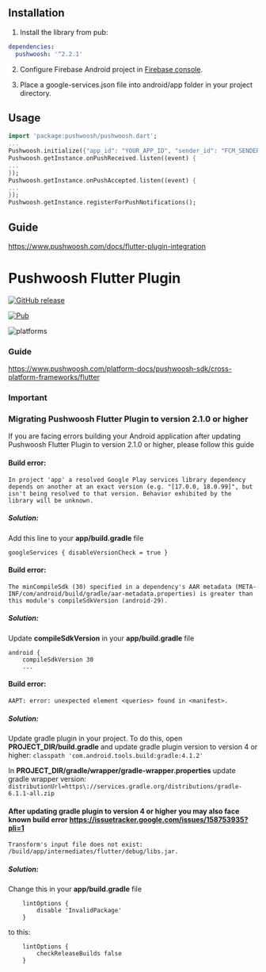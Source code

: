 ## Installation

1) Install the library from pub:

```yaml
dependencies:
  pushwoosh: '^2.2.1'
```

2) Configure Firebase Android project in [Firebase console](https://console.firebase.google.com).

3) Place a google-services.json file into android/app folder in your project directory.

## Usage

```dart
import 'package:pushwoosh/pushwoosh.dart';
...
Pushwoosh.initialize({"app_id": "YOUR_APP_ID", "sender_id": "FCM_SENDER_ID"});
Pushwoosh.getInstance.onPushReceived.listen((event) {
...
});
Pushwoosh.getInstance.onPushAccepted.listen((event) {
...
});
Pushwoosh.getInstance.registerForPushNotifications();
```

## Guide

https://www.pushwoosh.com/docs/flutter-plugin-integration


Pushwoosh Flutter Plugin
===================================================

[![GitHub release](https://img.shields.io/github/release/Pushwoosh/pushwoosh-flutter.svg)](https://github.com/Pushwoosh/pushwoosh-flutter/releases)

[![Pub](https://img.shields.io/pub/v/pushwoosh.svg)](https://pub.dartlang.org/packages/pushwoosh)

![platforms](https://img.shields.io/badge/platforms-Android%20%7C%20iOS-yellowgreen.svg)

### Guide

https://www.pushwoosh.com/platform-docs/pushwoosh-sdk/cross-platform-frameworks/flutter


### Important
### Migrating Pushwoosh Flutter Plugin to version 2.1.0 or higher

If you are facing errors building your Android application after updating Pushwoosh Flutter Plugin to version 2.1.0 or higher, please follow this guide
#### Build error:
```
In project 'app' a resolved Google Play services library dependency depends on another at an exact version (e.g. "[17.0.0, 18.0.99]", but isn't being resolved to that version. Behavior exhibited by the library will be unknown.
```

##### Solution:
Add this line to your **app/build.gradle** file
```
googleServices { disableVersionCheck = true }
```

#### Build error:
```
The minCompileSdk (30) specified in a dependency's AAR metadata (META-INF/com/android/build/gradle/aar-metadata.properties) is greater than this module's compileSdkVersion (android-29).
```
##### Solution:
Update **compileSdkVersion** in your **app/build.gradle** file
```
android {
    compileSdkVersion 30
    ...
```

#### Build error:
```
AAPT: error: unexpected element <queries> found in <manifest>.
```

##### Solution:
Update gradle plugin in your project. To do this, open **PROJECT_DIR/build.gradle** and update gradle plugin version to version 4 or higher:
```classpath 'com.android.tools.build:gradle:4.1.2'```

In **PROJECT_DIR/gradle/wrapper/gradle-wrapper.properties** update gradle wrapper version:
```distributionUrl=https\://services.gradle.org/distributions/gradle-6.1.1-all.zip```

#### After updating gradle plugin to version 4 or higher you may also face known build error https://issuetracker.google.com/issues/158753935?pli=1
```
Transform's input file does not exist: /build/app/intermediates/flutter/debug/libs.jar.
```
##### Solution:
Change this in your **app/build.gradle** file
```
    lintOptions {
        disable 'InvalidPackage'
    }
```
to this:
```
    lintOptions {
        checkReleaseBuilds false
    }
```
